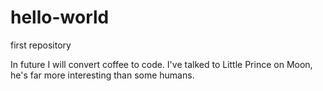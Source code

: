 # hello-world
first repository

In future I will convert coffee to code.
I've talked to Little Prince on Moon, he's far more interesting than some humans.
